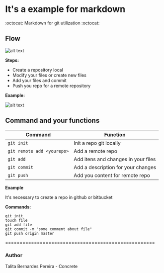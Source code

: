 # It's a example for markdown

:octocat: Markdown for git utilization :octocat:

## Flow

![alt text](https://i.stack.imgur.com/1wPcg.png)

**Steps:**

 * Create a repository local
 * Modify your files or create new files
 * Add your files and commit
 * Push you repo for a remote repository



**Example:**


![alt text](https://image.ibb.co/b3V8gR/out.gif)

## Command and your functions

| Command         | Function               |
 ---------------- | -----------------------|
|  `git init`     | Init a repo git locally|
| `git remote add <yourepo>` |  Add a remote repo|
| `git add`           | Add itens and changes in your files |
| `git commit` |  Add a description for your changes|
| `git push` |  Add you content for remote repo |




**Example**

It's necessary to create a repo in github or bitbucket


**Commands:**

```
git init
touch file
git add file
git commit -m "some comment about file"
git push origin master

```

====================================================

### Author

Talita Bernardes Pereira - Concrete
